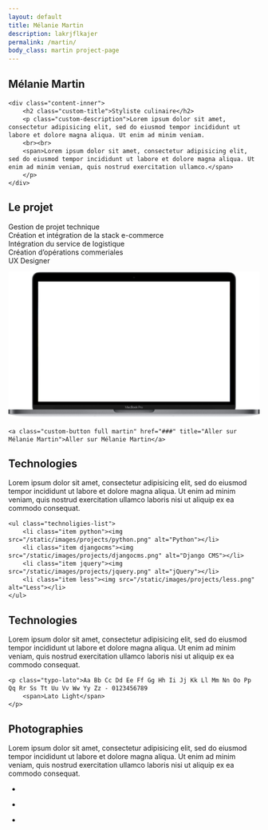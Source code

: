 ```yaml
---
layout: default
title: Mélanie Martin
description: lakrjflkajer
permalink: /martin/
body_class: martin project-page
---
```


<section class="header-project-wrapper">
    <span class="multiline">
        <h1 class="custom-main-title">Mélanie Martin</h1>
    </span>
</section>

<section class="concept-wrapper padding-section">
    <div class="background" style="background-image: url('https://melaniemartin.fr/media/filer_public_thumbnails/filer_public/22/d5/22d5c505-ebcc-43e0-b4a8-4da6e93d557c/plaqueminischaussonsnectarine.jpg__640x960_q85_crop_subsampling-2_upscale.jpg');"></div>

    <div class="content-inner">
        <h2 class="custom-title">Styliste culinaire</h2>
        <p class="custom-description">Lorem ipsum dolor sit amet, consectetur adipisicing elit, sed do eiusmod tempor incididunt ut labore et dolore magna aliqua. Ut enim ad minim veniam.
        <br><br>
        <span>Lorem ipsum dolor sit amet, consectetur adipisicing elit, sed do eiusmod tempor incididunt ut labore et dolore magna aliqua. Ut enim ad minim veniam, quis nostrud exercitation ullamco.</span>
        </p>
    </div>
</section>

<section class="roles-wrapper padding-section">
    <h2 class="custom-title">Le projet</h2>
    <p class="custom-description">
        Gestion de projet technique<br>
        Création et intégration de la stack e-commerce<br>
        Intégration du service de logistique<br>
        Création d’opérations commeriales<br>
        UX Designer
    </p>
</section>

<section class="screen-insitu-wrapper padding-section">
    <div class="screen-wrapper">
        <img class="screen" src="/static/images/projects/screen.png" alt="Écran">
        <div class="website" style="background-image: url('');"></div>
    </div>

    <a class="custom-button full martin" href="###" title="Aller sur Mélanie Martin">Aller sur Mélanie Martin</a>
</section>

<section class="technoligies-wrapper padding-section">
    <div class="content-inner">
        <h2 class="custom-title center black">Technologies</h2>
        <p class="custom-description center gray">Lorem ipsum dolor sit amet, consectetur adipisicing elit, sed do eiusmod tempor incididunt ut labore et dolore magna aliqua. Ut enim ad minim veniam, quis nostrud exercitation ullamco laboris nisi ut aliquip ex ea commodo consequat.</p>
    </div>

    <ul class="technoligies-list">
        <li class="item python"><img src="/static/images/projects/python.png" alt="Python"></li>
        <li class="item djangocms"><img src="/static/images/projects/djangocms.png" alt="Django CMS"></li>
        <li class="item jquery"><img src="/static/images/projects/jquery.png" alt="jQuery"></li>
        <li class="item less"><img src="/static/images/projects/less.png" alt="Less"></li>
    </ul>
</section>

<section class="typographies-wrapper padding-section">
    <h2 class="custom-title center white">Technologies</h2>
    <p class="custom-description center white">Lorem ipsum dolor sit amet, consectetur adipisicing elit, sed do eiusmod tempor incididunt ut labore et dolore magna aliqua. Ut enim ad minim veniam, quis nostrud exercitation ullamco laboris nisi ut aliquip ex ea commodo consequat.</p>

    <p class="typo-lato">Aa Bb Cc Dd Ee Ff Gg Hh Ii Jj Kk Ll Mm Nn Oo Pp Qq Rr Ss Tt Uu Vv Ww Yy Zz - 0123456789
        <span>Lato Light</span>
    </p>
</section>

<section class="mosaic-description-wrapper padding-section">
    <h2 class="custom-title center black">Photographies</h2>
    <p class="custom-description center black">Lorem ipsum dolor sit amet, consectetur adipisicing elit, sed do eiusmod tempor incididunt ut labore et dolore magna aliqua. Ut enim ad minim veniam, quis nostrud exercitation ullamco laboris nisi ut aliquip ex ea commodo consequat.</p>
</section>

<section class="mosaic-wrapper full-width">
    <ul class="mosaic-list">
        <li class="mosaic-item">
            <div class="mosaic-item-image cake">
                <div class="content" style="background-image:url('/static/images/projects/martin/melanie-martin-cake_2.jpg');"></div>
            </div>
        </li>
        <li class="mosaic-item">
            <div class="mosaic-item-image chocolate">
                <div class="content" style="background-image:url('/static/images/projects/martin/melanie-martin-chocolate.jpg');"></div>
            </div>
            <div class="mosaic-item-image oyster">
                <div class="content" style="background-image:url('/static/images/projects/martin/melanie-martin-oyster.jpg');"></div>
            </div>
        </li>
        <li class="mosaic-item">
            <div class="mosaic-item-image fromage">
                <div class="content" style="background-image:url('/static/images/projects/martin/melanie-martin-fromage.jpg');"></div>
            </div>
            <div class="mosaic-item-image cookies">
                <div class="content" style="background-image:url('/static/images/projects/martin/melanie-martin-cookies.jpg');"></div>
            </div>
        </li>
    </ul>
</section>